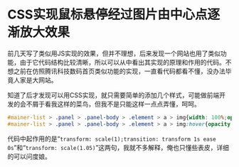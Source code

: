 [//]:# (2017/7/20 10:11|html-css|)
# CSS实现鼠标悬停经过图片由中心点逐渐放大效果

前几天写了类似用JS实现的效果，但并不理想，后来发现一个网站也用了类似功能，由于它代码结构比较清晰，所以可以从中看出其实现的原理和作用的代码。不想之前在仿照腾讯科技数码首页类似功能的实现，一直看代码都看不懂，没办法毕竟人家是大网站。

知道了后才发现可以用CSS实现，就只需要简单的添加几个样式，可能做前端开发的会不屑于看我这样的菜鸟，但我不是只能这样一点点弄懂，呵呵。

```css
#mainer-list > .panel > .panel-body > .element > a > img{width: 100%;opacity: 1;padding: 0;margin: 0;transform: scale(1);transition: transform 1s ease 0s;}
#mainer-list > .panel > .panel-body > .element > a > img:hover{opacity: 0.9;transform: scale(1.05);}
```

代码中起作用的是“`transform: scale(1);transition: transform 1s ease 0s`”和“`transform: scale(1.05)`”这两句，我就不多解释，俺也只懂些表皮，详细的可以问度娘。
